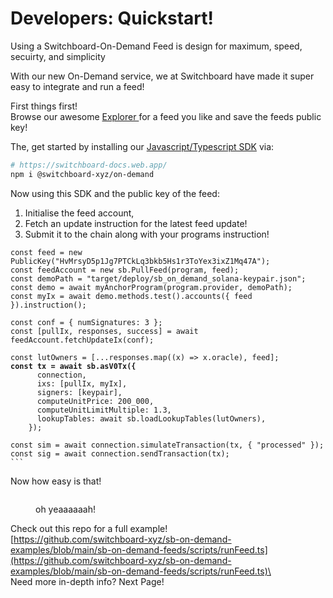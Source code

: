 # Developers: Quickstart!

Using a Switchboard-On-Demand Feed is design for maximum, speed, secuirty, and simplicity

With our new On-Demand service, we at Switchboard have made it super easy to integrate and run a feed!

First things first!\
Browse our awesome [Explorer ](https://ondemand.switchboard.xyz/)for a feed you like and save the feeds public key!

The, get started by installing our [Javascript/Typescript SDK](https://switchboard-docs.web.app/) via:

```bash
# https://switchboard-docs.web.app/
npm i @switchboard-xyz/on-demand
```

Now using this SDK and the public key of the feed:

1. Initialise the feed account,&#x20;
2. Fetch an update instruction for the latest feed update!
3. Submit it to the chain along with your programs instruction!

<pre class="language-typescript"><code class="lang-typescript">const feed = new PublicKey("HvMrsyD5p1Jg7PTCkLq3bkb5Hs1r3ToYex3ixZ1Mq47A");
const feedAccount = new sb.PullFeed(program, feed);
const demoPath = "target/deploy/sb_on_demand_solana-keypair.json";
const demo = await myAnchorProgram(program.provider, demoPath);
const myIx = await demo.methods.test().accounts({ feed }).instruction();

const conf = { numSignatures: 3 };
const [pullIx, responses, success] = await feedAccount.fetchUpdateIx(conf);

const lutOwners = [...responses.map((x) => x.oracle), feed];
<strong>const tx = await sb.asV0Tx({
</strong>      connection,
      ixs: [pullIx, myIx],
      signers: [keypair],
      computeUnitPrice: 200_000,
      computeUnitLimitMultiple: 1.3,
      lookupTables: await sb.loadLookupTables(lutOwners),
    });

const sim = await connection.simulateTransaction(tx, { "processed" });
const sig = await connection.sendTransaction(tx);
```
</code></pre>

Now how easy is that!



<figure><img src="https://media.giphy.com/media/iJtiI3FeULEcfjgt0T/giphy.gif?cid=790b7611nayj182qdzxutte6wap4h3oio9n8t4ukm607w7nb&#x26;ep=v1_gifs_search&#x26;rid=giphy.gif&#x26;ct=g" alt=""><figcaption><p>oh yeaaaaaah!</p></figcaption></figure>

Check out this repo for a full example!\
[https://github.com/switchboard-xyz/sb-on-demand-examples/blob/main/sb-on-demand-feeds/scripts/runFeed.ts](https://github.com/switchboard-xyz/sb-on-demand-examples/blob/main/sb-on-demand-feeds/scripts/runFeed.ts)\
\
Need more in-depth info? Next Page!

